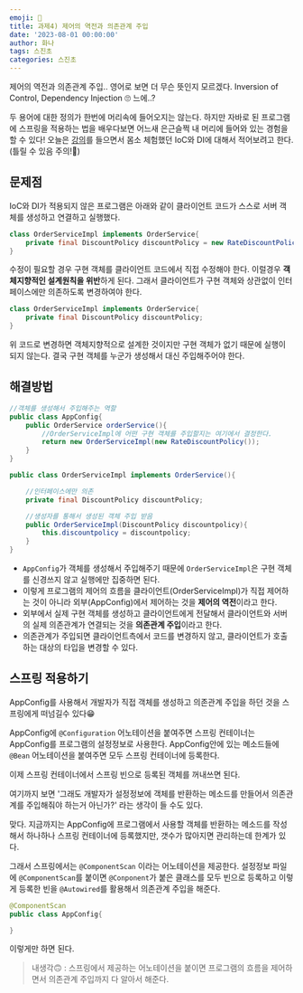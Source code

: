 ```yaml
---
emoji: 🐢
title: 과제4) 제어의 역전과 의존관계 주입
date: '2023-08-01 00:00:00'
author: 화나
tags: 스진초
categories: 스진초
---
```


제어의 역전과 의존관계 주입.. 영어로 보면 더 무슨 뜻인지 모르겠다. Inversion of Control, Dependency Injection 🙄 느에..?

두 용어에 대한 정의가 한번에 머리속에 들어오지는 않는다. 하지만 자바로 된 프로그램에 스프링을 적용하는 법을 배우다보면 어느새 은근슬쩍 내 머리에 들어와 있는 경험을 할 수 있다! 오늘은 [강의](https://www.inflearn.com/course/%EC%8A%A4%ED%94%84%EB%A7%81-%ED%95%B5%EC%8B%AC-%EC%9B%90%EB%A6%AC-%EA%B8%B0%EB%B3%B8%ED%8E%B8)를 들으면서 몸소 체험했던 IoC와 DI에 대해서 적어보려고 한다.(틀릴 수 있음 주의!🚨)

## 문제점

IoC와 DI가 적용되지 않은 프로그램은 아래와 같이 클라이언트 코드가 스스로 서버 객체를 생성하고 연결하고 실행했다. <br>

```java
class OrderServiceImpl implements OrderService{
    private final DiscountPolicy discountPolicy = new RateDiscountPolicy();
}
```

수정이 필요할 경우 구현 객체를 클라이언트 코드에서 직접 수정해야 한다. 이럴경우 **객체지향적인 설계원칙을 위반**하게 된다. 그래서 클라이언트가 구현 객체와 상관없이 인터페이스에만 의존하도록 변경하여야 한다.

```java
class OrderServiceImpl implements OrderService{
    private final DiscountPolicy discountPolicy;
}
```

위 코드로 변경하면 객체지향적으로 설계한 것이지만 구현 객체가 없기 때문에 실행이 되지 않는다. 결국 구현 객체를 누군가 생성해서 대신 주입해주어야 한다.

## 해결방법

```java
//객체를 생성해서 주입해주는 역할
public class AppConfig{
    public OrderService orderService(){
        //OrderServiceImpl에 어떤 구현 객체를 주입할지는 여기에서 결정한다.
        return new OrderServiceImpl(new RateDiscountPolicy());
    }
}

public class OrderServiceImpl implements OrderService(){

    //인터페이스에만 의존
    private final DiscountPolicy discountPolicy;

    //생성자를 통해서 생성된 객체 주입 받음
    public OrderServiceImpl(DiscountPolicy discountpolicy){
        this.discountpolicy = discountpolicy;
    }
}
```

- `AppConfig`가 객체를 생성해서 주입해주기 때문에 `OrderServiceImpl`은 구현 객체를 신경쓰지 않고 실행에만 집중하면 된다.
- 이렇게 프로그램의 제어의 흐름을 클라이언트(OrderServiceImpl)가 직접 제어하는 것이 아니라 외부(AppConfig)에서 제어하는 것을 **제어의 역전**이라고 한다.
- 외부에서 실제 구현 객체를 생성하고 클라이언트에게 전달해서 클라이언트와 서버의 실제 의존관계가 연결되는 것을 **의존관계 주입**이라고 한다.
- 의존관계가 주입되면 클라이언트측에서 코드를 변경하지 않고, 클라이언트가 호출하는 대상의 타입을 변경할 수 있다.

## 스프링 적용하기

AppConfig를 사용해서 개발자가 직접 객체를 생성하고 의존관계 주입을 하던 것을 스프링에게 떠넘길수 있다😁

AppConfig에 `@Configuration` 어노테이션을 붙여주면 스프링 컨테이너는 AppConfig를 프로그램의 설정정보로 사용한다. AppConfig안에 있는 메소드들에 `@Bean` 어노테이션을 붙여주면 모두 스프링 컨테이너에 등록한다.

이제 스프링 컨테이너에서 스프링 빈으로 등록된 객체를 꺼내쓰면 된다.

여기까지 보면 '그래도 개발자가 설정정보에 객체를 반환하는 메소드를 만들어서 의존관계를 주입해줘야 하는거 아닌가?' 라는 생각이 들 수도 있다.

맞다. 지금까지는 AppConfig에 프로그램에서 사용할 객체를 반환하는 메소드를 작성해서 하나하나 스프링 컨테이너에 등록했지만, 갯수가 많아지면 관리하는데 한계가 있다.

그래서 스프링에서는 `@ComponentScan` 이라는 어노테이션을 제공한다. 설정정보 파일에 `@ComponentScan`를 붙이면 `@Conponent`가 붙은 클래스를 모두 빈으로 등록하고 이렇게 등록한 빈을 `@Autowired`를 활용해서 의존관계 주입을 해준다.

```java
@ComponentScan
public class AppConfig{

}
```

이렇게만 하면 된다.

> 내생각🙃 : 스프링에서 제공하는 어노테이션을 붙이면 프로그램의 흐름을 제어하면서 의존관계 주입까지 다 알아서 해준다.

```toc

```
